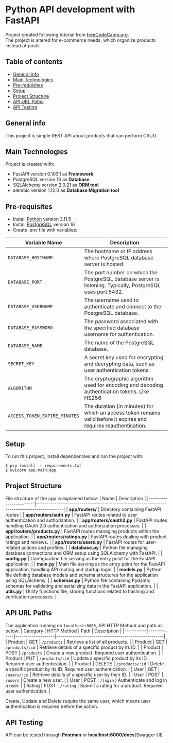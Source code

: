 # Python API development with FastAPI
Project created following tutorial from [freeCodeCamp.org](https://www.youtube.com/watch?v=0sOvCWFmrtA&t=51919s).  
The project is altered for e-commerce needs, which organize products instead of posts

## Table of contents
* [General info](#general-info)
* [Main Technologies](#main-technologies)
* [Pre-requisites](#pre-requisites)
* [Setup](#setup)
* [Project Structure](#project-structure)
* [API URL Paths](#api-url-paths)
* [API Testing](#api-testing)

## General info
This project is simple REST API about products that can perform CRUD.
	
## Main Technologies
Project is created with:
* FastAPI version 0.103.1 as **Framework**
* PostgreSQL version 16 as **Database**
* SQLAlchemy version 2.0.21 as **ORM tool**
* alembic version 1.12.0 as **Database Migration tool**

## Pre-requisites
- Install [Python](https://www.python.org) version 3.11.5
- Install [PostgreSQL](https://www.postgresql.org) version 16
- Create .env file with variables:

| Variable Name              | Description                                         |
|----------------------------|----------------------------------------------------|
| `DATABASE_HOSTNAME`   | The hostname or IP address where PostgreSQL database server is hosted.            |
| `DATABASE_PORT`     | The port number on which the PostgreSQL database server is listening. Typically, PostgreSQL uses port 5432.   |
| `DATABASE_USERNAME`        | The username used to authenticate and connect to the PostgreSQL database.    |
| `DATABASE_PASSWORD`        | The password associated with the specified database username for authentication.    |
| `DATABASE_NAME`            | The name of the PostgreSQL database.     |
| `SECRET_KEY`               | A secret key used for encrypting and decrypting data, such as user authentication tokens.  |
| `ALGORITHM`                | The cryptographic algorithm used for encoding and decoding authentication tokens. Like HS256 |
| `ACCESS_TOKEN_EXPIRE_MINUTES` | The duration (in minutes) for which an access token remains valid before it expires and requires reauthentication. |

## Setup
To run this project, install dependencies and run the project with:
```
$ pip install -r requirements.txt
$ uvicorn app.main:app
```

## Project Structure
File structure of the app is explained below:
| Name                  | Description                                                                     |
|-----------------------|-------------------------------------------------------------------------------------------|
| **app/routers/**      | Directory containing FastAPI routes    |
| **app/routers/auth.py** | FastAPI routes related to user authentication and authorization.   |
| **app/routers/oauth2.py** | FastAPI routes handling OAuth 2.0 authentication and authorization processes.   |
| **app/routers/products.py** | FastAPI routes managing products within the application.      |
| **app/routers/ratings.py** | FastAPI routes dealing with product ratings and reviews.         |
| **app/routers/users.py** | FastAPI routes for user-related actions and profiles.              |
| **database.py**       | Python file managing database connections and ORM setup using SQLAlchemy with FastAPI.           |
| **config.py**         | Configuration file serving as the entry point for the FastAPI application.     |
| **main.py**           | Main file serving as the entry point for the FastAPI application, handling API routing and startup logic.   |
| **models.py**         | Python file defining database models and schema structures for the application using SQLAlchemy.             |
| **schemas.py**        | Python file containing Pydantic schemas for validating and serializing data in the FastAPI application.     |
| **utils.py**          | Utility functions file, storing functions related to hashing and verification processes.                     |

## API URL Paths
The application running on `localhost:8000`, API HTTP Method and path as below:
| Category  | HTTP Method | Path              | Description                                        |
|-----------|-------------|-------------------|----------------------------------------------------|
| Product   | GET         | `/products`       | Retrieve a list of all products.                   |
| Product   | GET         | `/products/:id`   | Retrieve details of a specific product by its ID.  |
| Product   | POST        | `/products`       | Create a new product. Required user authentication.                   |
| Product   | PUT         | `/products/:id`   | Update a specific product by its ID. Required user authentication.      |
| Product   | DELETE      | `/products/:id`   | Delete a specific product by its ID. Required user authentication.      |
| User      | GET         | `/users/:id`      | Retrieve details of a specific user by their ID.   |
| User      | POST        | `/users`          | Create a new user.                                 |
| User      | POST        | `/login`          | Authenticate and log in a user.                    |
| Rating    | POST        | `/rating`         | Submit a rating for a product. Required user authentication.    |

Create, Update and Delete require the same user, which means user authentication is required before the action.

## API Testing
API can be tested through **Postman** or **localhost:8000/docs**(Swagger UI)
